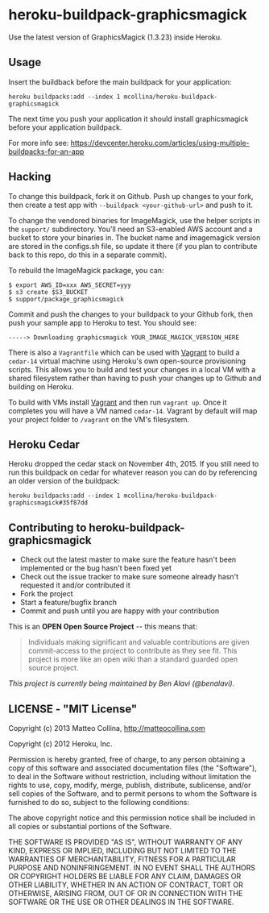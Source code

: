 heroku-buildpack-graphicsmagick
===========================

Use the latest version of GraphicsMagick (1.3.23) inside Heroku.

## Usage

Insert the buildback before the main buildpack for your application:

```
heroku buildpacks:add --index 1 mcollina/heroku-buildpack-graphicsmagick
```

The next time you push your application it should install graphicsmagick before
your application buildpack.

For more info see: https://devcenter.heroku.com/articles/using-multiple-buildpacks-for-an-app

## Hacking

To change this buildpack, fork it on Github.  Push up changes to your fork,
then create a test app with `--buildpack <your-github-url>` and push to it.

To change the vendored binaries for ImageMagick, use the helper scripts
in the `support/` subdirectory.
You'll need an S3-enabled AWS account and a bucket to store your
binaries in.
The bucket name and imagemagick version are stored in the configs.sh file,
so update it there (if you plan to contribute back to this repo, do this
in a separate commit).

To rebuild the ImageMagick package, you can:

    $ export AWS_ID=xxx AWS_SECRET=yyy
    $ s3 create $S3_BUCKET
    $ support/package_graphicsmagick

Commit and push the changes to your buildpack to your Github fork, then
push your sample app to Heroku to test.  You should see:

    -----> Downloading graphicsmagick YOUR_IMAGE_MAGICK_VERSION_HERE

There is also a `Vagrantfile` which can be used with
[Vagrant](https://www.vagrantup.com/) to build a `cedar-14` virtual machine
using Heroku's own open-source provisioning scripts. This allows you to build
and test your changes in a local VM with a shared filesystem rather than having
to push your changes up to Github and building on Heroku.

To build with VMs install [Vagrant](https://www.vagrantup.com/) and then run
`vagrant up`. Once it completes you will have a VM named `cedar-14`. Vagrant by
default will map your project folder to `/vagrant` on the VM's filesystem.

## Heroku Cedar

Heroku dropped the cedar stack on November 4th, 2015. If you still need to run
this buildpack on cedar for whatever reason you can do by referencing an older
version of the buildpack:

```
heroku buildpacks:add --index 1 mcollina/heroku-buildpack-graphicsmagick#35f87dd
```

## Contributing to heroku-buildpack-graphicsmagick

* Check out the latest master to make sure the feature hasn't been
  implemented or the bug hasn't been fixed yet
* Check out the issue tracker to make sure someone already hasn't
  requested it and/or contributed it
* Fork the project
* Start a feature/bugfix branch
* Commit and push until you are happy with your contribution

This is an **OPEN Open Source Project** -- this means that:

> Individuals making significant and valuable contributions are given
commit-access to the project to contribute as they see fit. This project is
more like an open wiki than a standard guarded open source project.

_This project is currently being maintained by Ben Alavi (@benalavi)._

## LICENSE - "MIT License"

Copyright (c) 2013 Matteo Collina, http://matteocollina.com

Copyright (c) 2012 Heroku, Inc.

Permission is hereby granted, free of charge, to any person
obtaining a copy of this software and associated documentation
files (the "Software"), to deal in the Software without
restriction, including without limitation the rights to use,
copy, modify, merge, publish, distribute, sublicense, and/or sell
copies of the Software, and to permit persons to whom the
Software is furnished to do so, subject to the following
conditions:

The above copyright notice and this permission notice shall be
included in all copies or substantial portions of the Software.

THE SOFTWARE IS PROVIDED "AS IS", WITHOUT WARRANTY OF ANY KIND,
EXPRESS OR IMPLIED, INCLUDING BUT NOT LIMITED TO THE WARRANTIES
OF MERCHANTABILITY, FITNESS FOR A PARTICULAR PURPOSE AND
NONINFRINGEMENT. IN NO EVENT SHALL THE AUTHORS OR COPYRIGHT
HOLDERS BE LIABLE FOR ANY CLAIM, DAMAGES OR OTHER LIABILITY,
WHETHER IN AN ACTION OF CONTRACT, TORT OR OTHERWISE, ARISING
FROM, OUT OF OR IN CONNECTION WITH THE SOFTWARE OR THE USE OR
OTHER DEALINGS IN THE SOFTWARE.
